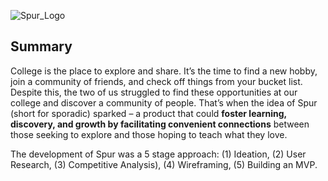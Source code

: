 ![Spur_Logo](https://github.com/user-attachments/assets/0f57855f-2995-4c24-8226-2cca332a686c)
## Summary


College is the place to explore and share. It’s the time to find a new hobby, join a community of friends, and check off things from your bucket list. Despite this, the two of us struggled to find these opportunities at our college and discover a community of people. That’s when the idea of Spur (short for sporadic) sparked – a product that could **foster learning, discovery, and growth by facilitating convenient connections** between those seeking to explore and those hoping to teach what they love.


The development of Spur was a 5 stage approach: (1) Ideation, (2) User Research, (3) Competitive Analysis), (4) Wireframing, (5) Building an MVP.

